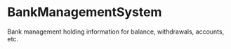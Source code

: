 # BankManagementSystem
Bank management holding information for balance, withdrawals, accounts, etc.
